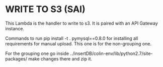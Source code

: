 # WRITE TO S3 (SAI)

This Lambda is the handler to write to s3. It is paired with an API Gateway instance.

Commands to run
pip install -t . pymysql==0.8.0
for installing all requirements for manual upload.
This one is for the non-grouping one.

For the grouping one go inside ../insertDB/colin-env/lib/python2.7/site-packages/ 
make changes there and zip it.